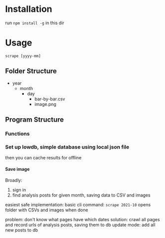 # Installation
run `npm install -g` in this dir

# Usage
`scrape [yyyy-mm]`


## Folder Structure
- year
  - month
    - day
      - bar-by-bar.csv
      - image.png

## Program Structure
### Functions

### Set up lowdb, simple database using local json file
then you can cache results for offline

#### Save image

Broadly:

1. sign in
2. find analysis posts for given month, saving data to CSV and images

easiest safe implementation:
basic cli command: `scrape 2021-10`
opens folder with CSVs and images when done

problem: don't know what pages have which dates
solution: crawl all pages and record urls of analysis posts, saving them to db
  update mode: add all new posts to db